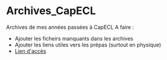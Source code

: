 # Archives_CapECL
Archives de mes années passées  à CapECL
A faire : 
* Ajouter les ficheirs manquants dans les archives
* Ajouter les liens utiles vers les prépas (surtout en physique)
* [Lien d'accès](https://babou-69.github.io/ArchivesCapECL/)
